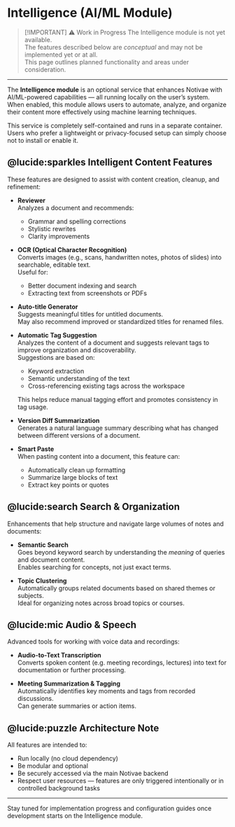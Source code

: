 # Intelligence (AI/ML Module)

> [!IMPORTANT] ⚠️ Work in Progress
> The Intelligence module is not yet available.  
> The features described below are *conceptual* and may not be implemented yet or at all.  
> This page outlines planned functionality and areas under consideration.

---

The **Intelligence module** is an optional service that enhances Notivae with AI/ML-powered capabilities — all running locally on the user’s system. When enabled, this module allows users to automate, analyze, and organize their content more effectively using machine learning techniques.  

This service is completely self-contained and runs in a separate container. Users who prefer a lightweight or privacy-focused setup can simply choose not to install or enable it.  

## @lucide:sparkles Intelligent Content Features

These features are designed to assist with content creation, cleanup, and refinement:

- **Reviewer**  
  Analyzes a document and recommends:
  - Grammar and spelling corrections
  - Stylistic rewrites
  - Clarity improvements

- **OCR (Optical Character Recognition)**  
  Converts images (e.g., scans, handwritten notes, photos of slides) into searchable, editable text.  
  Useful for:
  - Better document indexing and search
  - Extracting text from screenshots or PDFs

- **Auto-title Generator**  
  Suggests meaningful titles for untitled documents.  
  May also recommend improved or standardized titles for renamed files.

- **Automatic Tag Suggestion**  
  Analyzes the content of a document and suggests relevant tags to improve organization and discoverability.  
  Suggestions are based on:
  - Keyword extraction
  - Semantic understanding of the text
  - Cross-referencing existing tags across the workspace

  This helps reduce manual tagging effort and promotes consistency in tag usage.

- **Version Diff Summarization**  
  Generates a natural language summary describing what has changed between different versions of a document.

- **Smart Paste**  
  When pasting content into a document, this feature can:
  - Automatically clean up formatting
  - Summarize large blocks of text
  - Extract key points or quotes

## @lucide:search Search & Organization

Enhancements that help structure and navigate large volumes of notes and documents:

- **Semantic Search**  
  Goes beyond keyword search by understanding the *meaning* of queries and document content.  
  Enables searching for concepts, not just exact terms.

- **Topic Clustering**  
  Automatically groups related documents based on shared themes or subjects.  
  Ideal for organizing notes across broad topics or courses.

## @lucide:mic Audio & Speech

Advanced tools for working with voice data and recordings:

- **Audio-to-Text Transcription**  
  Converts spoken content (e.g. meeting recordings, lectures) into text for documentation or further processing.

- **Meeting Summarization & Tagging**  
  Automatically identifies key moments and tags from recorded discussions.  
  Can generate summaries or action items.

## @lucide:puzzle Architecture Note

All features are intended to:
- Run locally (no cloud dependency)
- Be modular and optional
- Be securely accessed via the main Notivae backend
- Respect user resources — features are only triggered intentionally or in controlled background tasks

---

Stay tuned for implementation progress and configuration guides once development starts on the Intelligence module.
